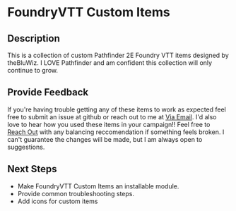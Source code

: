# FoundryVTT Custom Items
## Description
This is a collection of custom Pathfinder 2E Foundry VTT items designed by theBluWiz. I LOVE Pathfinder and am confident this collection will only continue to grow. 
## Provide Feedback
If you're having trouble getting any of these items to work as expected feel free to submit an issue at github or reach out to me at [Via Email](mailto:thebluwiz@icloud.com). I'd also love to hear how you used these items in your campaign!!
Feel free to [Reach Out](mailto:thebluwiz@icloud.com) with any balancing reccomendation if something feels broken. I can't guarantee the changes will be made, but I am always open to suggestions.
## Next Steps
- Make FoundryVTT Custom Items an installable module. 
- Provide common troubleshooting steps.
- Add icons for custom items